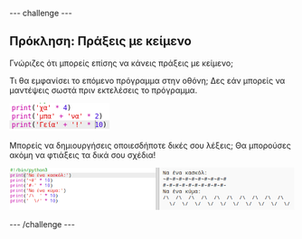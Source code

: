 \--- challenge \---

## Πρόκληση: Πράξεις με κείμενο

Γνώριζες ότι μπορείς επίσης να κάνεις πράξεις με κείμενο;

Τι θα εμφανίσει το επόμενο πρόγραμμα στην οθόνη; Δες εάν μπορείς να μαντέψεις σωστά πριν εκτελέσεις το πρόγραμμα.

![screenshot](images/me-text-calc.png)

Μπορείς να δημιουργήσεις οποιεσδήποτε δικές σου λέξεις; Θα μπορούσες ακόμη να φτιάξεις τα δικά σου σχέδια!

![screenshot](images/me-patterns.png)

\--- /challenge \---
